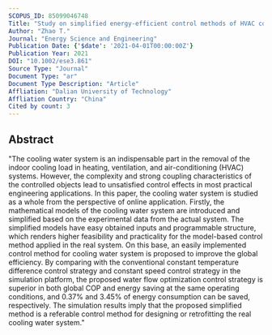```yaml
---
SCOPUS_ID: 85099046748
Title: "Study on simplified energy-efficient control methods of HVAC cooling water system from the global online optimization perspective"
Author: "Zhao T."
Journal: "Energy Science and Engineering"
Publication Date: {'$date': '2021-04-01T00:00:00Z'}
Publication Year: 2021
DOI: "10.1002/ese3.861"
Source Type: "Journal"
Document Type: "ar"
Document Type Description: "Article"
Affliation: "Dalian University of Technology"
Affliation Country: "China"
Cited by count: 3
---
```


## Abstract
"The cooling water system is an indispensable part in the removal of the indoor cooling load in heating, ventilation, and air-conditioning (HVAC) systems. However, the complexity and strong coupling characteristics of the controlled objects lead to unsatisfied control effects in most practical engineering applications. In this paper, the cooling water system is studied as a whole from the perspective of online application. Firstly, the mathematical models of the cooling water system are introduced and simplified based on the experimental data from the actual system. The simplified models have easy obtained inputs and programmable structure, which renders higher feasibility and practicality for the model-based control method applied in the real system. On this base, an easily implemented control method for cooling water system is proposed to improve the global efficiency. By comparing with the conventional constant temperature difference control strategy and constant speed control strategy in the simulation platform, the proposed water flow optimization control strategy is superior in both global COP and energy saving at the same operating conditions, and 0.37% and 3.45% of energy consumption can be saved, respectively. The simulation results imply that the proposed simplified method is a referable control method for designing or retrofitting the real cooling water system."
